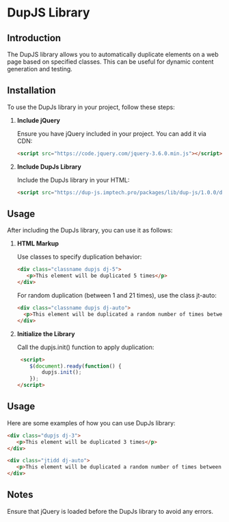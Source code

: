 # DupJS Library

## Introduction

The DupJS library allows you to automatically duplicate elements on a web page based on specified classes. This can be useful for dynamic content generation and testing.

## Installation

To use the DupJs library in your project, follow these steps:

1. **Include jQuery**

   Ensure you have jQuery included in your project. You can add it via CDN:
   ```html
   <script src="https://code.jquery.com/jquery-3.6.0.min.js"></script>
   
2. **Include DupJs Library**

   Include the DupJs library in your HTML:
   ```html
   <script src="https://dup-js.imptech.pro/packages/lib/dup-js/1.0.0/dup-js.js"></script>

## Usage

After including the DupJs library, you can use it as follows:

1. **HTML Markup**

    Use classes to specify duplication behavior:
    
     ```html
     <div class="classname dupjs dj-5">
        <p>This element will be duplicated 5 times</p>
     </div>
    ```
  
    For random duplication (between 1 and 21 times), use the class jt-auto:
  
    ```html
   <div class="classname dupjs dj-auto">
      <p>This element will be duplicated a random number of times between 1 and 21</p>
    </div>
    ```
    
2. **Initialize the Library**
     
    Call the dupjs.init() function to apply duplication:

    ```html
     <script>
        $(document).ready(function() {
            dupjs.init();
        });
    </script>
    ```

## Usage
Here are some examples of how you can use DupJs library:

   ```html
   <div class="dupjs dj-3">
      <p>This element will be duplicated 3 times</p>
  </div>
  
  <div class="jtidd dj-auto">
      <p>This element will be duplicated a random number of times between 1 and 21</p>
  </div>
   ```

## Notes

Ensure that jQuery is loaded before the DupJs library to avoid any errors.
